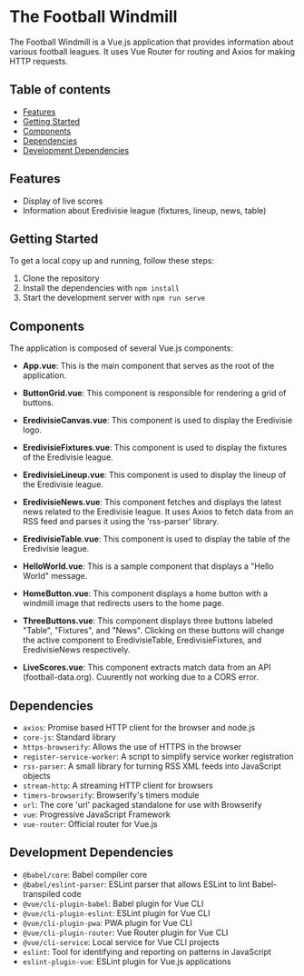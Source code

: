 # The Football Windmill

The Football Windmill is a Vue.js application that provides information about various football leagues. It uses Vue Router for routing and Axios for making HTTP requests.

## Table of contents

- [Features](https://github.com/tedinasuit/thefootballwindmill/blob/main/README.md#features)
- [Getting Started](https://github.com/tedinasuit/thefootballwindmill/blob/main/README.md#getting-started)
- [Components](https://github.com/tedinasuit/thefootballwindmill/blob/main/README.md#components)
- [Dependencies](https://github.com/tedinasuit/thefootballwindmill/blob/main/README.md#dependencies)
- [Development Dependencies](https://github.com/tedinasuit/thefootballwindmill/blob/main/README.md#development-dependencies)

## Features

- Display of live scores
- Information about Eredivisie league (fixtures, lineup, news, table)


## Getting Started

To get a local copy up and running, follow these steps:

1. Clone the repository
2. Install the dependencies with `npm install`
3. Start the development server with `npm run serve`

## Components

The application is composed of several Vue.js components:

- **App.vue**: This is the main component that serves as the root of the application.

- **ButtonGrid.vue**: This component is responsible for rendering a grid of buttons.

- **EredivisieCanvas.vue**: This component is used to display the Eredivisie logo.

- **EredivisieFixtures.vue**: This component is used to display the fixtures of the Eredivisie league.

- **EredivisieLineup.vue**: This component is used to display the lineup of the Eredivisie league.

- **EredivisieNews.vue**: This component fetches and displays the latest news related to the Eredivisie league. It uses Axios to fetch data from an RSS feed and parses it using the 'rss-parser' library.

- **EredivisieTable.vue**: This component is used to display the table of the Eredivisie league.

- **HelloWorld.vue**: This is a sample component that displays a "Hello World" message.

- **HomeButton.vue**: This component displays a home button with a windmill image that redirects users to the home page.

- **ThreeButtons.vue**: This component displays three buttons labeled "Table", "Fixtures", and "News". Clicking on these buttons will change the active component to EredivisieTable, EredivisieFixtures, and EredivisieNews respectively.

- **LiveScores.vue**: This component extracts match data from an API (football-data.org). Cuurently not working due to a CORS error.

## Dependencies

- `axios`: Promise based HTTP client for the browser and node.js
- `core-js`: Standard library
- `https-browserify`: Allows the use of HTTPS in the browser
- `register-service-worker`: A script to simplify service worker registration
- `rss-parser`: A small library for turning RSS XML feeds into JavaScript objects
- `stream-http`: A streaming HTTP client for browsers
- `timers-browserify`: Browserify's timers module
- `url`: The core 'url' packaged standalone for use with Browserify
- `vue`: Progressive JavaScript Framework
- `vue-router`: Official router for Vue.js

## Development Dependencies

- `@babel/core`: Babel compiler core
- `@babel/eslint-parser`: ESLint parser that allows ESLint to lint Babel-transpiled code
- `@vue/cli-plugin-babel`: Babel plugin for Vue CLI
- `@vue/cli-plugin-eslint`: ESLint plugin for Vue CLI
- `@vue/cli-plugin-pwa`: PWA plugin for Vue CLI
- `@vue/cli-plugin-router`: Vue Router plugin for Vue CLI
- `@vue/cli-service`: Local service for Vue CLI projects
- `eslint`: Tool for identifying and reporting on patterns in JavaScript
- `eslint-plugin-vue`: ESLint plugin for Vue.js applications

